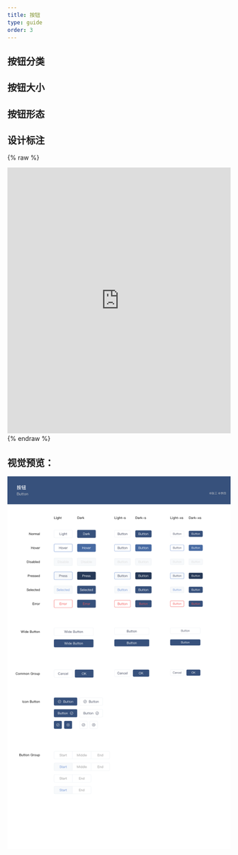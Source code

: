 ```yaml
---
title: 按钮
type: guide
order: 3
---
```


## 按钮分类


## 按钮大小


## 按钮形态

## 设计标注
{% raw %}
<iframe src="http://design.bytedance.net/output/bux/#artboard1" style="border:none;" height="600" width="100%"></iframe>
{% endraw %}

## 视觉预览：

![Component Tree](images/button.png)
